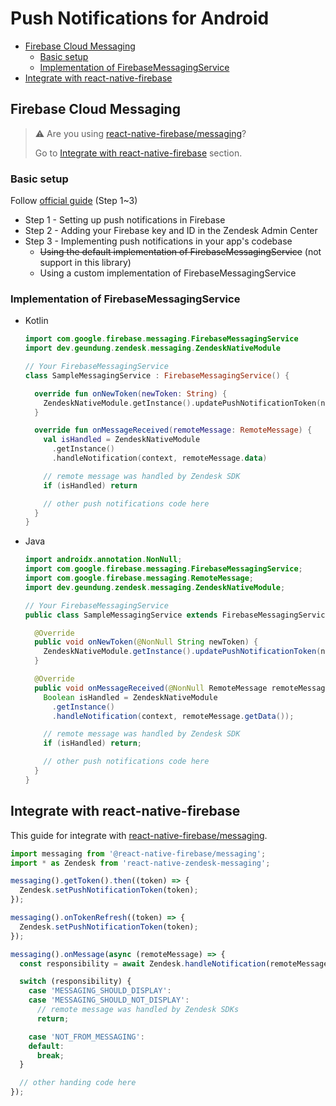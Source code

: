 # Push Notifications for Android

- [Firebase Cloud Messaging](#firebase-cloud-messaging)
  - [Basic setup](#basic-setup)
  - [Implementation of FirebaseMessagingService](#implementation-of-firebasemessagingservice)
- [Integrate with react-native-firebase](#integrate-with-react-native-firebase)

## Firebase Cloud Messaging

> ⚠️ Are you using [react-native-firebase/messaging](https://rnfirebase.io/messaging/usage)?
>
> Go to [Integrate with react-native-firebase](#integrate-with-react-native-firebase) section.

### Basic setup

Follow [official guide](https://developer.zendesk.com/documentation/zendesk-web-widget-sdks/sdks/android/push_notifications) (Step 1~3)

- Step 1 - Setting up push notifications in Firebase
- Step 2 - Adding your Firebase key and ID in the Zendesk Admin Center
- Step 3 - Implementing push notifications in your app's codebase
  - ~~Using the default implementation of FirebaseMessagingService~~ (not support in this library)
  - Using a custom implementation of FirebaseMessagingService

### Implementation of FirebaseMessagingService

- Kotlin
  ```kotlin
  import com.google.firebase.messaging.FirebaseMessagingService
  import dev.geundung.zendesk.messaging.ZendeskNativeModule

  // Your FirebaseMessagingService
  class SampleMessagingService : FirebaseMessagingService() {

    override fun onNewToken(newToken: String) {
      ZendeskNativeModule.getInstance().updatePushNotificationToken(newToken)
    }

    override fun onMessageReceived(remoteMessage: RemoteMessage) {
      val isHandled = ZendeskNativeModule
        .getInstance()
        .handleNotification(context, remoteMessage.data)

      // remote message was handled by Zendesk SDK
      if (isHandled) return

      // other push notifications code here
    }
  }
  ```
- Java
  ```java
  import androidx.annotation.NonNull;
  import com.google.firebase.messaging.FirebaseMessagingService;
  import com.google.firebase.messaging.RemoteMessage;
  import dev.geundung.zendesk.messaging.ZendeskNativeModule;

  // Your FirebaseMessagingService
  public class SampleMessagingService extends FirebaseMessagingService {

    @Override
    public void onNewToken(@NonNull String newToken) {
      ZendeskNativeModule.getInstance().updatePushNotificationToken(newToken);
    }

    @Override
    public void onMessageReceived(@NonNull RemoteMessage remoteMessage) {
      Boolean isHandled = ZendeskNativeModule
        .getInstance()
        .handleNotification(context, remoteMessage.getData());

      // remote message was handled by Zendesk SDK
      if (isHandled) return;

      // other push notifications code here
    }
  }
  ```

## Integrate with react-native-firebase

This guide for integrate with [react-native-firebase/messaging](https://rnfirebase.io/messaging/usage).

```ts
import messaging from '@react-native-firebase/messaging';
import * as Zendesk from 'react-native-zendesk-messaging';

messaging().getToken().then((token) => {
  Zendesk.setPushNotificationToken(token);
});

messaging().onTokenRefresh((token) => {
  Zendesk.setPushNotificationToken(token);
});

messaging().onMessage(async (remoteMessage) => {
  const responsibility = await Zendesk.handleNotification(remoteMessage.data);

  switch (responsibility) {
    case 'MESSAGING_SHOULD_DISPLAY':
    case 'MESSAGING_SHOULD_NOT_DISPLAY':
      // remote message was handled by Zendesk SDKs
      return;

    case 'NOT_FROM_MESSAGING':
    default:
      break;
  }

  // other handing code here
});
```
